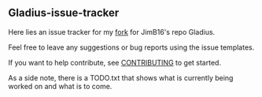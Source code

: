 ## Gladius-issue-tracker
Here lies an issue tracker for my [fork](https://github.com/MatthewWertman/Gladius) for JimB16's repo Gladius.

Feel free to leave any suggestions or bug reports using the issue templates.

If you want to help contribute, see [CONTRIBUTING](.github/CONTRIBUTING.md) to get started.

As a side note, there is a TODO.txt that shows what is currently being worked on and what is to come.

